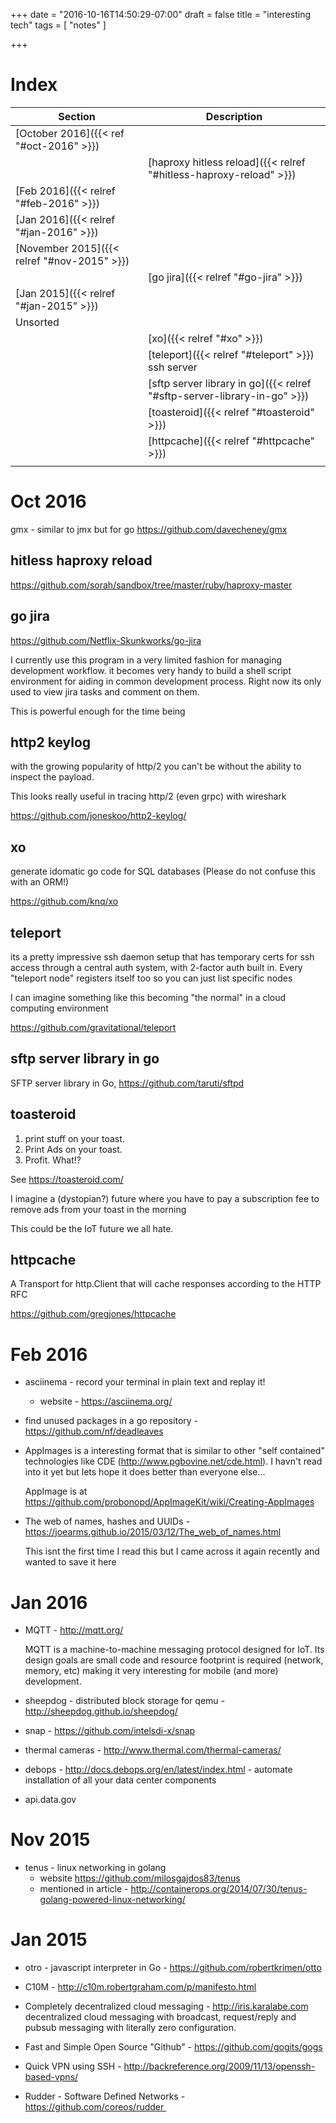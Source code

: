 +++
date = "2016-10-16T14:50:29-07:00"
draft = false
title = "interesting tech"
tags = [ "notes" ]

+++


# Index



| Section                                     | Description                                                              |
| ---                                         | ---                                                                      |
| [October 2016]({{< ref "#oct-2016" >}})     |                                                                          |
|                                             | [haproxy hitless reload]({{< relref "#hitless-haproxy-reload" >}})       |
| [Feb 2016]({{< relref "#feb-2016" >}})      |                                                                          |
| [Jan 2016]({{< relref "#jan-2016" >}})      |                                                                          |
| [November 2015]({{< relref "#nov-2015" >}}) |                                                                          |
|                                             | [go jira]({{< relref "#go-jira" >}})                                     |
| [Jan 2015]({{< relref "#jan-2015" >}})      |                                                                          |
| Unsorted                                    |                                                                          |
|                                             | [xo]({{< relref "#xo" >}})                                               |
|                                             | [teleport]({{< relref "#teleport" >}}) ssh server                        |
|                                             | [sftp server library in go]({{< relref "#sftp-server-library-in-go" >}}) |
|                                             | [toasteroid]({{< relref "#toasteroid" >}})                               |
|                                             | [httpcache]({{< relref "#httpcache" >}})                                 |
|                                             |                                                                          |

# Oct 2016

gmx - similar to jmx but for go 
https://github.com/davecheney/gmx


## hitless haproxy reload

https://github.com/sorah/sandbox/tree/master/ruby/haproxy-master

## go jira

https://github.com/Netflix-Skunkworks/go-jira

I currently use this program in a very limited fashion for managing development workflow. it becomes very handy to build a 
shell script environment for aiding in common development process. Right now its only used to view jira tasks and comment on
them. 

This is powerful enough for the time being

## http2 keylog

with the growing popularity of http/2 you can't be without the ability to inspect the payload. 

This looks really useful in tracing http/2 (even grpc) with wireshark

https://github.com/joneskoo/http2-keylog/
 
## xo

generate idomatic go code for SQL databases (Please do not confuse this with an ORM!)

https://github.com/knq/xo

## teleport

its a pretty impressive ssh daemon setup that has temporary certs for ssh access through a central auth system, with 2-factor 
auth built in. Every "teleport node" registers itself too so you can just list specific nodes 

I can imagine something like this becoming "the normal" in a cloud computing environment

https://github.com/gravitational/teleport


## sftp server library in go

SFTP server library in Go, https://github.com/taruti/sftpd


## toasteroid

1. print stuff on your toast. 
2. Print Ads on your toast.
3. Profit. What!? 

See https://toasteroid.com/

I imagine a (dystopian?) future where you have to pay a subscription fee to remove ads from your toast in the morning

This could be the IoT future we all hate.

## httpcache

A Transport for http.Client that will cache responses according to the HTTP RFC

https://github.com/gregjones/httpcache

# Feb 2016

- asciinema - record your terminal in plain text and replay it!
  - website - https://asciinema.org/

- find unused packages in a go repository - https://github.com/nf/deadleaves

- AppImages is a interesting format that is similar to other "self contained" technologies like 
  CDE (http://www.pgbovine.net/cde.html). I havn't read into it yet but lets hope it does better
  than everyone else...

  AppImage is at https://github.com/probonopd/AppImageKit/wiki/Creating-AppImages

- The web of names, hashes and UUIDs - https://joearms.github.io/2015/03/12/The_web_of_names.html

  This isnt the first time I read this but I came across it again recently and wanted to save it here

# Jan 2016

- MQTT - http://mqtt.org/

  MQTT is a machine-to-machine messaging protocol designed for IoT. Its design goals are small code and resource footprint is required (network, memory, etc) making
  it very interesting for mobile (and more) development.


- sheepdog - distributed block storage for qemu - http://sheepdog.github.io/sheepdog/

- snap - https://github.com/intelsdi-x/snap

- thermal cameras - http://www.thermal.com/thermal-cameras/

- debops - http://docs.debops.org/en/latest/index.html - automate installation of all your data center components

- api.data.gov


# Nov 2015

- tenus - linux networking in golang
  - website https://github.com/milosgajdos83/tenus
  - mentioned in article - http://containerops.org/2014/07/30/tenus-golang-powered-linux-networking/

# Jan 2015

- otro - javascript interpreter in Go - https://github.com/robertkrimen/otto

- C10M - http://c10m.robertgraham.com/p/manifesto.html

- Completely decentralized cloud messaging - http://iris.karalabe.com
  decentralized cloud messaging with broadcast, request/reply and pubsub messaging with literally zero configuration.

- Fast and Simple Open Source "Github" - https://github.com/gogits/gogs

- Quick VPN using SSH - http://backreference.org/2009/11/13/openssh-based-vpns/

- Rudder - Software Defined Networks - https://github.com/coreos/rudder 

